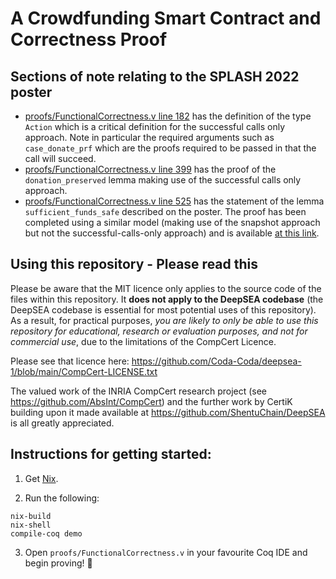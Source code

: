 # A Crowdfunding Smart Contract and Correctness Proof

## Sections of note relating to the SPLASH 2022 poster
 - [proofs/FunctionalCorrectness.v line 182](https://github.com/Coda-Coda/Crowdfunding/blob/splash-2022-poster/proofs/FunctionalCorrectness.v#L182) has the definition of the type `Action` which is a critical definition for the successful calls only approach. Note in particular the required arguments such as `case_donate_prf` which are the proofs required to be passed in that the call will succeed.
 - [proofs/FunctionalCorrectness.v line 399](https://github.com/Coda-Coda/Crowdfunding/blob/splash-2022-poster/proofs/FunctionalCorrectness.v#L399) has the proof of the `donation_preserved` lemma making use of the successful calls only approach.
 - [proofs/FunctionalCorrectness.v line 525](https://github.com/Coda-Coda/Crowdfunding/blob/splash-2022-poster/proofs/FunctionalCorrectness.v#L525) has the statement of the lemma `sufficient_funds_safe` described on the poster. The proof has been completed using a similar model (making use of the snapshot approach but not the successful-calls-only approach) and is available [at this link](https://github.com/Coda-Coda/deepsea-1/blob/splash-2022-poster/contracts/crowdfunding/FunctionalCorrectness.v#L688).


## Using this repository - Please read this

Please be aware that the MIT licence only applies to the source code of the files within this repository. It **does not apply to the DeepSEA codebase** (the DeepSEA codebase is essential for most potential uses of this repository). As a result, for practical purposes, _you are likely to only be able to use this repository for educational, research or evaluation purposes, and not for commercial use_, due to the limitations of the CompCert Licence.

Please see that licence here:
  https://github.com/Coda-Coda/deepsea-1/blob/main/CompCert-LICENSE.txt

The valued work of the INRIA CompCert research project (see 
https://github.com/AbsInt/CompCert) and the further work by CertiK 
building upon it made available at https://github.com/ShentuChain/DeepSEA is
all greatly appreciated.

## Instructions for getting started:

1. Get [Nix](https://nixos.org/download.html).

2. Run the following:
```
nix-build
nix-shell
compile-coq demo
```

3. Open `proofs/FunctionalCorrectness.v` in your favourite Coq IDE and begin proving! 🐔